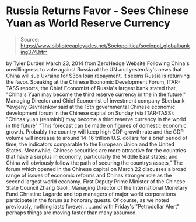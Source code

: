 # Russia Returns Favor - Sees Chinese Yuan as World Reserve Currency

> Source: https://www.bibliotecapleyades.net/Sociopolitica/sociopol_globalbanking374.htm

by Tyler Durden
March 23, 2014
from
ZeroHedge Website
Following
China's unwillingness to vote against Russia at the UN
and yesterday's news that
China will sue Ukraine for $3bn loan repayment,
it seems Russia is returning the favor.
Speaking at the Chinese Economic
Development Forum,
ITAR-TASS reports, the Chief Economist of
Russia's largest bank stated that,
"China's Yuan may become the third reserve currency in the in the
future."
Managing Director and Chief Economist of
investment company Sberbank Yevgeny Gavrilenkov said at the 15th
governmental Chinese economic development forum in the Chinese capital on
Sunday (via ITAR-TASS):
"Chinas
yuan (renminbi) may become a third reserve currency in the world in the
future"
"This forecast can be made on figures
of domestic economic growth. Probably the country will keep high GDP
growth rate and the GDP volume will increase to around 14-16 trillion
U.S. dollars for a brief period of time, the indicators
comparable to the
European Union and the United States.
Meanwhile,
Chinese securities are more attractive for the countries that have a
surplus in economy, particularly the Middle East states; and
China will obviously follow the path of securing the countrys assets,"
The forum which opened in the Chinese capital on
March 22 discusses a broad range of issues of economic reforms and
Chinas stronger role as the second largest
world economy.
First Deputy Prime Minister of the Chinese State
Council Zhang Gaoli, Managing Director of the International Monetary
Fund Christine Lagarde and top managers of major world corporations
participate in the forum as honorary guests.
Of course, as we noted previously,
nothing lasts forever...
...and with
Friday's "Petrodollar Alert"
perhaps things are moving faster than many assumed.
